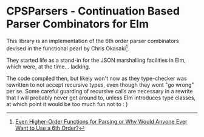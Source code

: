 CPSParsers - Continuation Based Parser Combinators for Elm
==========

This library is an implementation of the 6th order parser combinators devised in the functional pearl by Chris Okasaki[^1].

They started life as a stand-in for the JSON marshalling facilities in Elm, which were, at the time… lacking.

The code compiled then, but likely won't now as they type-checker was rewritten to not accept recursive types, even though they wont "go wrong" per se. Some careful guarding of recursive calls are necessary in a rewrite that I will probably never get around to, unless Elm introduces type classes, at which point it would be too much fun not to : )

[^1]: [Even Higher-Order Functions for Parsing or Why Would Anyone Ever Want to Use a 6th Order?](Function"http://www.westpoint.edu/eecs/SiteAssets/SitePages/Faculty%20Publication%20Documents/Okasaki/jfp98sixth.pdf)
